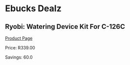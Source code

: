 
# Ebucks Dealz
## Ryobi: Watering Device Kit For C-126C
[Product Page](https://www.ebucks.com/web/shop/productSelected.do?prodId=335406227&catId=370101825)

Price: R339.00

Savings: 60.0


	